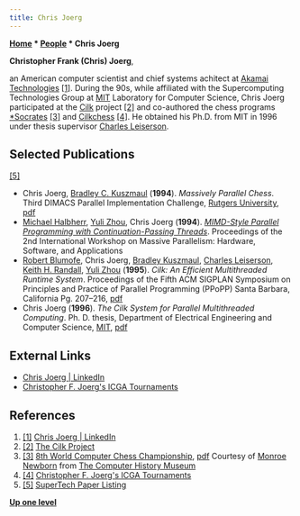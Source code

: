 ```yaml
---
title: Chris Joerg
---
```

**[Home](Home "Home") * [People](People "People") * Chris Joerg**

**Christopher Frank (Chris) Joerg**,

an American computer scientist and chief systems achitect at [Akamai Technologies](https://en.wikipedia.org/wiki/Akamai_Technologies) <a id="cite-note-1" href="#cite-ref-1">[1]</a>. During the 90s, while affiliated with the Supercomputing Technologies Group at [MIT](Massachusetts_Institute_of_Technology "Massachusetts Institute of Technology") Laboratory for Computer Science, Chris Joerg participated at the [Cilk](Cilk "Cilk") project <a id="cite-note-2" href="#cite-ref-2">[2]</a> and co-authored the chess programs [\*Socrates](Star_Socrates "Star Socrates") <a id="cite-note-3" href="#cite-ref-3">[3]</a> and [Cilkchess](Cilkchess "Cilkchess") <a id="cite-note-4" href="#cite-ref-4">[4]</a>. He obtained his Ph.D. from MIT in 1996 under thesis supervisor [Charles Leiserson](Charles_Leiserson "Charles Leiserson").

## Selected Publications

<a id="cite-note-5" href="#cite-ref-5">[5]</a>

- Chris Joerg, [Bradley C. Kuszmaul](Bradley_Kuszmaul "Bradley Kuszmaul") (**1994**). *Massively Parallel Chess*. Third DIMACS Parallel Implementation Challenge, [Rutgers University](https://en.wikipedia.org/wiki/Rutgers_University), [pdf](http://supertech.csail.mit.edu/papers/dimacs94.pdf)
- [Michael Halbherr](Michael_Halbherr "Michael Halbherr"), [Yuli Zhou](Yuli_Zhou "Yuli Zhou"), Chris Joerg (**1994**). *[MIMD-Style Parallel Programming with Continuation-Passing Threads](http://citeseerx.ist.psu.edu/viewdoc/summary?doi=10.1.1.16.9812)*. Proceedings of the 2nd International Workshop on Massive Parallelism: Hardware, Software, and Applications
- [Robert Blumofe](Robert_Blumofe "Robert Blumofe"), Chris Joerg, [Bradley Kuszmaul](Bradley_Kuszmaul "Bradley Kuszmaul"), [Charles Leiserson](Charles_Leiserson "Charles Leiserson"), [Keith H. Randall](Keith_H._Randall "Keith H. Randall"), [Yuli Zhou](Yuli_Zhou "Yuli Zhou") (**1995**). *Cilk: An Efficient Multithreaded Runtime System*. Proceedings of the Fifth ACM SIGPLAN Symposium on Principles and Practice of Parallel Programming (PPoPP) Santa Barbara, California Pg. 207–216, [pdf](http://supertech.csail.mit.edu/papers/PPoPP95.pdf)
- Chris Joerg (**1996**). *The Cilk System for Parallel Multithreaded Computing*. Ph. D. thesis, Department of Electrical Engineering and Computer Science, [MIT](Massachusetts_Institute_of_Technology "Massachusetts Institute of Technology"), [pdf](http://supertech.csail.mit.edu/papers/joerg-phd-thesis.pdf)

## External Links

- [Chris Joerg | LinkedIn](https://www.linkedin.com/pub/chris-joerg/2/b5/b05/de)
- [Christopher F. Joerg's ICGA Tournaments](https://www.game-ai-forum.org/icga-tournaments/person.php?id=198)

## References

1. <a id="cite-ref-1" href="#cite-note-1">[1]</a>  [Chris Joerg | LinkedIn](https://www.linkedin.com/pub/chris-joerg/2/b5/b05/de)
1. <a id="cite-ref-2" href="#cite-note-2">[2]</a> [The Cilk Project](http://supertech.csail.mit.edu/cilk/)
1. <a id="cite-ref-3" href="#cite-note-3">[3]</a> [8th World Computer Chess Championship](http://www.computerhistory.org/chess/full_record.php?iid=doc-431614f6cd6ed), [pdf](http://archive.computerhistory.org/projects/chess/related_materials/text/3-1%20and%203-2%20and%203-3%20and%204-3.1995_WCCC/1995%20WCCC.062303014.sm.pdf) Courtesy of [Monroe Newborn](Monroe_Newborn "Monroe Newborn") from [The Computer History Museum](The_Computer_History_Museum "The Computer History Museum")
1. <a id="cite-ref-4" href="#cite-note-4">[4]</a> [Christopher F. Joerg's ICGA Tournaments](https://www.game-ai-forum.org/icga-tournaments/person.php?id=198)
1. <a id="cite-ref-5" href="#cite-note-5">[5]</a> [SuperTech Paper Listing](http://supertech.csail.mit.edu/papers.html)

**[Up one level](People "People")**

